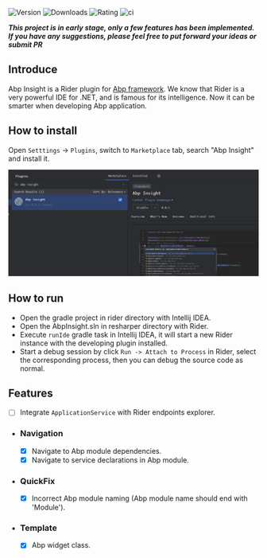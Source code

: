 ![Version](https://img.shields.io/jetbrains/plugin/v/25879)
![Downloads](https://img.shields.io/jetbrains/plugin/d/25879)
![Rating](https://img.shields.io/jetbrains/plugin/r/stars/25879)
![ci](https://github.com/carbonhe/abp-insight/actions/workflows/ci.yml/badge.svg?branch=main)

***This project is in early stage, only a few features has been implemented. If you have any suggestions, please feel
free to put forward your ideas or submit PR***

## Introduce

Abp Insight is a Rider plugin for [Abp framework](https://github.com/abpframework/abp). We know that Rider is a very
powerful IDE for .NET, and is famous for its intelligence. Now it can be smarter when developing Abp application.

## How to install

Open `Setttings` -> `Plugins`, switch to `Marketplace` tab, search "Abp Insight" and install it.

![installation](screenshots/installation.jpg)

## How to run

- Open the gradle project in rider directory with Intellij IDEA.
- Open the AbpInsight.sln in resharper directory with Rider.
- Execute `runIde` gradle task in Intellij IDEA, it will start a new Rider instance with the developing plugin installed.
- Start a debug session by click `Run -> Attach to Process` in Rider, select the corresponding process, then you can debug the source code as normal.

## Features

- [ ] Integrate `ApplicationService` with Rider endpoints explorer.

- ### Navigation

    - [x] Navigate to Abp module dependencies.
    - [x] Navigate to service declarations in Abp module.

- ### QuickFix
    - [x] Incorrect Abp module naming (Abp module name should end with 'Module').

- ### Template
    - [x] Abp widget class.

